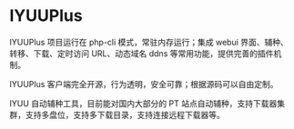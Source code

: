 # IYUUPlus

IYUUPlus 项目运行在 php-cli 模式，常驻内存运行；集成 webui 界面、辅种、转移、下载、定时访问 URL、动态域名 ddns 等常用功能，提供完善的插件机制。

IYUUPlus 客户端完全开源，行为透明，安全可靠；根据源码可以自由定制。

IYUU 自动辅种工具，目前能对国内大部分的 PT 站点自动辅种，支持下载器集群，支持多盘位，支持多下载目录，支持连接远程下载器等。
